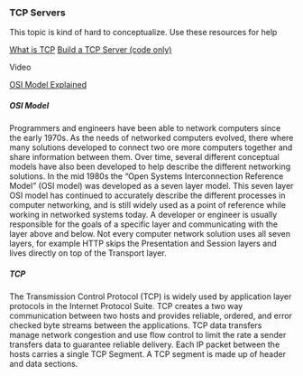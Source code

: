 ### TCP Servers

This topic is kind of hard to conceptualize. Use these resources for help

[What is TCP](https://searchnetworking.techtarget.com/definition/TCP)
[Build a TCP Server (code only)](https://techbrij.com/node-js-tcp-server-client-promisify)

Video

[OSI Model Explained](https://www.youtube.com/watch?v=vv4y_uOneC0)

##### OSI Model

Programmers and engineers have been able to network computers since the early 1970s. As the needs of networked computers evolved, there where many solutions developed to connect two ore more computers together and share information between them. Over time, several different conceptual models have also been developed to help describe the different networking solutions. In the mid 1980s the “Open Systems Interconnection Reference Model” (OSI model) was developed as a seven layer model. This seven layer OSI model has continued to accurately describe the different processes in computer networking, and is still widely used as a point of reference while working in networked systems today. A developer or engineer is usually responsible for the goals of a specific layer and communicating with the layer above and below. Not every computer network solution uses all seven layers, for example HTTP skips the Presentation and Session layers and lives directly on top of the Transport layer.

##### TCP

The Transmission Control Protocol (TCP) is widely used by application layer protocols in the Internet Protocol Suite. TCP creates a two way communication between two hosts and provides reliable, ordered, and error checked byte streams between the applications. TCP data transfers manage network congestion and use flow control to limit the rate a sender transfers data to guarantee reliable delivery. Each IP packet between the hosts carries a single TCP Segment. A TCP segment is made up of header and data sections.
